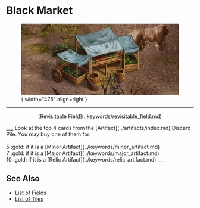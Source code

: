 # Black Market

<figure markdown="span">

![Black Market Map Location](../assets/locations-black_market.webp){ width="475" align=right }

</figure>

___
<p style="text-align: center;" markdown>[Revisitable Field](..keywords/revisitable_field.md)</p>
___
Look at the top 4 cards from the [Artifact](../artifacts/index.md) Discard Pile. You may buy one of them for:<br><br>5 :gold: if it is a [Minor Artifact](../keywords/minor_artifact.md)<br>7 :gold: if it is a [Major Artifact](../keywords/major_artifact.md)<br>10 :gold: if it is a [Relic Artifact](../keywords/relic_artifact.md)
___


## See Also

- [List of Fields](index.md)
- [List of Tiles](../tiles/index.md)
